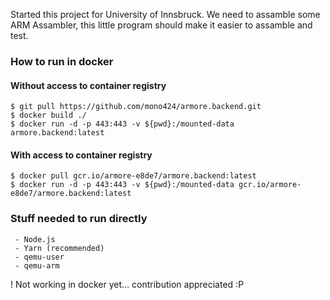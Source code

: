 Started this project for University of Innsbruck.
We need to assamble some ARM Assambler, this little program should make it easier to assamble and test.

### How to run in docker

#### Without access to container registry
```
$ git pull https://github.com/mono424/armore.backend.git
$ docker build ./
$ docker run -d -p 443:443 -v ${pwd}:/mounted-data armore.backend:latest
```

#### With access to container registry
```
$ docker pull gcr.io/armore-e8de7/armore.backend:latest
$ docker run -d -p 443:443 -v ${pwd}:/mounted-data gcr.io/armore-e8de7/armore.backend:latest
```


### Stuff needed to run directly
```
 - Node.js
 - Yarn (recommended)
 - qemu-user
 - qemu-arm
```


! Not working in docker yet... contribution appreciated :P